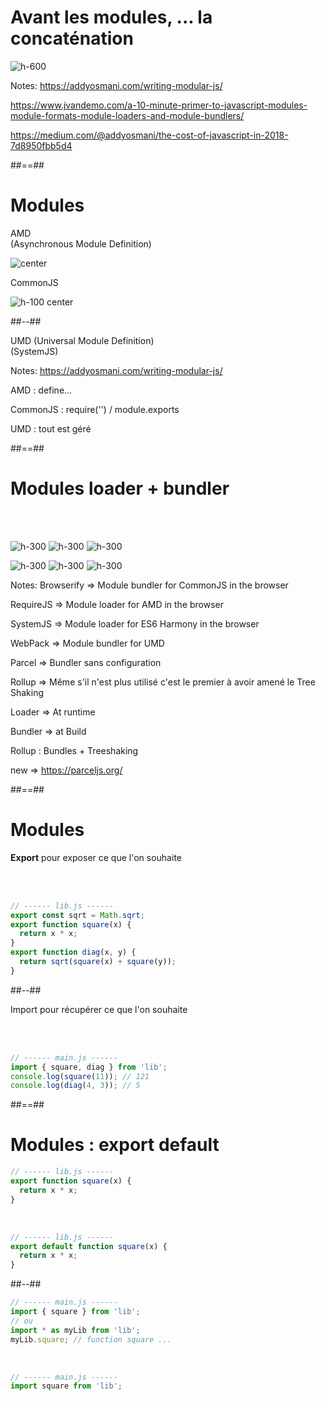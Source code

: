 <!-- .slide: class="full-center" -->

# Avant les modules, ... la concaténation

![h-600](./assets/images/Modules_00.png)

Notes:
https://addyosmani.com/writing-modular-js/

https://www.jvandemo.com/a-10-minute-primer-to-javascript-modules-module-formats-module-loaders-and-module-bundlers/

https://medium.com/@addyosmani/the-cost-of-javascript-in-2018-7d8950fbb5d4

##==##

<!-- .slide: class="two-column" -->

# Modules

AMD <!-- .element: class="text-center" -->
<br/>
(Asynchronous Module Definition)

![center](./assets/images/Modules_01_Require.js.png)

CommonJS <!-- .element: class="text-center" -->

![h-100 center](./assets/images/Modules_01_NodeJs.png)

##--##

UMD <!-- .element: class="text-center" -->
(Universal Module Definition)
<br/>
(SystemJS)

Notes:
https://addyosmani.com/writing-modular-js/

AMD : define...

CommonJS : require('') / module.exports

UMD : tout est géré

##==##

<!-- .slide: class="flex-row"-->

# Modules loader + bundler

<br/><br/>

![h-300](./assets/images/Modules_02_Webpack.png)
![h-300](./assets/images/Modules_02_Rollup.png)
![h-300](./assets/images/Modules_02_Browserify.png)

![h-300](./assets/images/Modules_01_Require.js.png)
![h-300](./assets/images/Modules_02_Parcel.png)
![h-300](./assets/images/Modules_02_SystemJS.png)

Notes:
Browserify => Module bundler for CommonJS in the browser

RequireJS => Module loader for AMD in the browser

SystemJS => Module loader for ES6 Harmony in the browser

WebPack => Module bundler for UMD

Parcel => Bundler sans configuration

Rollup => Même s'il n'est plus utilisé c'est le premier à avoir amené le Tree Shaking

Loader => At runtime

Bundler => at Build

Rollup : Bundles + Treeshaking

new =>
https://parceljs.org/

##==##

<!-- .slide: class="two-column" -->

# Modules

<!-- .slide: class="with-code" -->

**Export** pour exposer ce que l'on souhaite

<br/><br/>

```javascript
// ------ lib.js ------
export const sqrt = Math.sqrt;
export function square(x) {
  return x * x;
}
export function diag(x, y) {
  return sqrt(square(x) + square(y));
}
```

##--##

<!-- .slide: class="with-code" -->

<p class="fragment text-center" data-fragment-index="1"><span class="bold">Import</span> pour récupérer ce que l'on souhaite</p>

<br/>
<br/>

```javascript
// ------ main.js ------
import { square, diag } from 'lib';
console.log(square(11)); // 121
console.log(diag(4, 3)); // 5
```

<!-- .element: class="fragment" -->

##==##

<!-- .slide: class="two-column" -->

# Modules : export default

<!-- .slide: class="with-code" -->

```javascript
// ------ lib.js ------
export function square(x) {
  return x * x;
}
```

<br/>

```javascript
// ------ lib.js ------
export default function square(x) {
  return x * x;
}
```

##--##

<!-- .slide: class="with-code" -->

```javascript
// ------ main.js ------
import { square } from 'lib';
// ou
import * as myLib from 'lib';
myLib.square; // function square ...
```

<!-- .element: class="fragment" -->

<br/>

```javascript
// ------ main.js ------
import square from 'lib';
```

<!-- .element: class="fragment" -->
